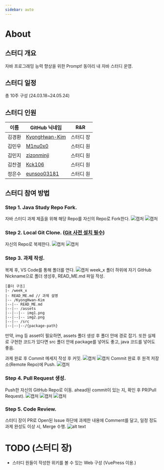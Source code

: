```yaml
---
sidebar: auto
---
```

# About

## 스터디 개요
자바 프로그래밍 능력 향상을 위한 Prompt! 동아리 내 자바 스터디 운영.


## 스터디 일정
총 10주 구성 (24.03.18~24.05.24)

## 스터디 인원
|이름|GitHub 닉네임|R&R|
|---|------|----|
|김경환|[KyongHwan-Kim](https://github.com/KyongHwan-Kim)|스터디 장|
|김민우|[M1nu0x0](https://github.com/M1nu0x0)|스터디 원|
|김민지|[zizonminji](https://github.com/arenran02)|스터디 원|
|김찬결|[Kck106](https://github.com/kck106)|스터디 원|
|정은수|[eunsoo03181](https://github.com/eunsoo03181)|스터디 원|

## 스터디 참여 방법
### Step 1. Java Study Repo Fork.
자바 스터디 과제 제출을 위해 해당 Repo를 자신의 Repo로 Fork한다.
![캡처](./img/step1-1.png)
![캡처](./img/step1-2.png)

### Step 2. Local Git Clone. ([Git 사전 설치 필수](https://sfida.tistory.com/46))
자신의 Repo로 복제한다.
![캡처](./img/step2-1.png)
![캡처](./img/step2-2.png)

### Step 3. 과제 작성.
복제 후, VS Code를 통해 폴더를 연다.
![캡처](./img/step2-3.png)
week_x 폴더 하위에 자기 GitHub Nickname으로 폴더 생성후, READ_ME.md 파일 작성.
```
[폴더 구조]
|- /week_x
|- READ_ME.md // 과제 설명
|-- /KyongHwan-Kim
|--|-- READ_ME.md
|--|-- /assets
|--|--|-- img1.png
|--|--|-- img2.png
|--|-- /src
|--|--|--/{package-path}
```
만약, img 등 asset이 필요하면, assets 폴더 생성 후 폴더 안에 경로 잡기.
또한 실제로 구현한 코드가 있다면 src 폴더 안에 package를 넣어도 좋고, java 코드를 넣어도 좋음.

과제 완료 후 Commit 메세지 작성 후 커밋.
![캡처](./img/step3-1.png)
![캡처](./img/step3-2.png)
Commit 완료 후 원격 저장소(Remote Repo)에 Push.
![캡처](./img/step3-3.png)

### Step 4. Pull Request 생성.
Push한 자신의 GitHub Repo로 이동. ahead된 commit이 있는 지, 확인 후 PR(Pull Request).
![캡처](./img/step4-1.png)
![캡처](./img/step4-2.png)
![캡처](./img/step4-3.png)
### Step 5. Code Review.
스터디 장이 PR로 Open된 Issue 하단에 과제한 내용에 Comment를 달고, 일정 정도 과제 완성도 이상 시, Merge 수행. 
![alt text](./img/image.png)

# TODO (스터디 장)
- 스터디 원들이 작성한 위키를 볼 수 있는 Web 구성 (VuePress 이용.)